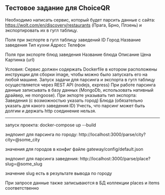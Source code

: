 
Тестовое задание для ChoiceQR
--------------------------------------------------------------------------------------------------------------------------------------------
Необходимо написать сервис, который будет парсить данные с сайта: https://wolt.com/en/discovery/restaurants (Прага, Брно, Плзень) и экспортировать их в гугл таблицу.

Поля при экспорте в гугл таблицу заведений
ID
Город
Название заведения
Тип кухни
Адресс
Телефон

Поля при экспорте блюд заведения
Название блюда
Описание
Цена
Картинка (url)

Условия:
Сервис должен содержать Dockerfile в котором расположены инструкции для сборки image, чтобы можно было запускать его на любой машине.
Запуск задачи для парсинга и экспорта в гугл таблицу осуществляется через REST API (nodejs, express)
При работе парсинга данные записывать в базу данных (MongoDb, использовать нативный драйвер, не mongoose).
При экпорте указывать тип экспорта:
Заведения (с возможностью указать город)
Блюда (обязательно указать для какого заведения ID)
Учесть, что парсинг может быть долгим и держать http соединение нельзя. 

----------------------------------------------------------------------------------------------------------------------------------------------

запуск проекта:
docker-compose up --build

эндпоинт для парсинга по городу:
http://localhost:3000/parse/city?city=@some_city

значения для городов в конфиг файле
gateway/config/default.json

эндпоинт для парсинга заведения:
http://localhost:3000/parse/place?slug=@some_slug

значение slug есть в результате вывода по городу

При запросе данные также записываются в БД
коллекции places и items соответственно


